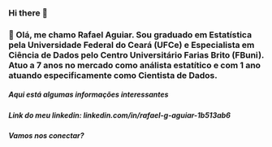 ### Hi there 👋

### 🔭 Olá, me chamo Rafael Aguiar. Sou graduado em Estatística pela Universidade Federal do Ceará (UFCe) e Especialista em Ciência de Dados pelo Centro Universitário Farias Brito (FBuni). Atuo a 7 anos no mercado como análista estatítico e com 1 ano atuando especificamente como Cientista de Dados.

##### Aqui está algumas informações interessantes

##### Link do meu linkedin: linkedin.com/in/rafael-g-aguiar-1b513ab6

##### Vamos nos conectar?


